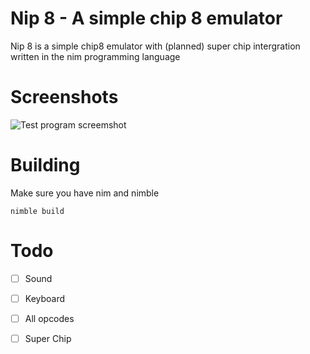 # Nip 8 - A simple chip 8 emulator

Nip 8 is a simple chip8 emulator with (planned) super chip intergration written in the nim programming language

# Screenshots

![Test program screemshot](https://github.com/io3dev/Nip-8/blob/main/c8test.png?raw=true)


# Building

Make sure you have nim and nimble

```
nimble build
```

# Todo

- [ ] Sound

- [ ] Keyboard

- [ ] All opcodes

- [ ] Super Chip